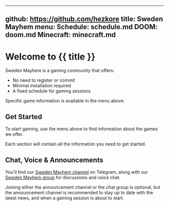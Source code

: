 -----------------------------------------------------------------------------
github: https://github.com/hezkore
title: Sweden Mayhem
menu:
  Schedule: schedule.md
  DOOM: doom.md
  Minecraft: minecraft.md
-----------------------------------------------------------------------------

# Welcome to {{ title }}

Sweden Mayhem is a gaming community that offers:

- No need to register or commit
- Minimal installation required
- A fixed schedule for gaming sessions

Specific game information is available in the menu above.

## Get Started

To start gaming, use the menu above to find information about the games we offer.

Each section will contain all the information you need to get started.

## Chat, Voice & Announcements

You'll find our [Sweden Mayhem channel](https://t.me/+ypcUd8UWDfI2NzJk) on Telegram, along with our [Sweden Mayhem group](https://t.me/+pSTKkBrip2MyODU0) for discussions and voice chat.

Joining either the announcement channel or the chat group is optional, but the announcement channel is recommended to stay up to date with the latest news, and when a gaming session is about to start.
